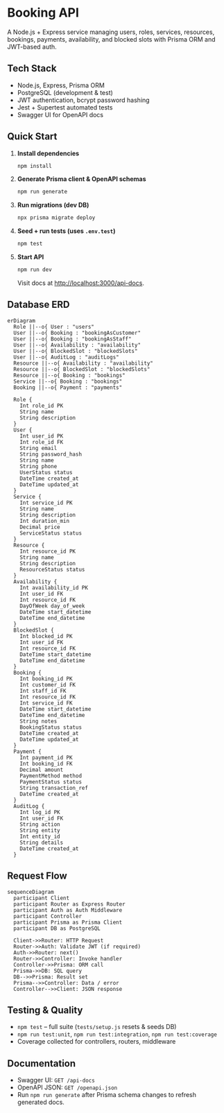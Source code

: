 
# Booking API

A Node.js + Express service managing users, roles, services, resources, bookings, payments, availability, and blocked slots with Prisma ORM and JWT-based auth.

## Tech Stack
- Node.js, Express, Prisma ORM
- PostgreSQL (development & test)
- JWT authentication, bcrypt password hashing
- Jest + Supertest automated tests
- Swagger UI for OpenAPI docs

## Quick Start
1. **Install dependencies**  
   ```bash
   npm install
   ```
2. **Generate Prisma client & OpenAPI schemas**  
   ```bash
   npm run generate
   ```
3. **Run migrations (dev DB)**  
   ```bash
   npx prisma migrate deploy
   ```
4. **Seed + run tests (uses `.env.test`)**  
   ```bash
   npm test
   ```
5. **Start API**  
   ```bash
   npm run dev
   ```
   Visit docs at [http://localhost:3000/api-docs](http://localhost:3000/api-docs).

## Database ERD
```mermaid
erDiagram
  Role ||--o{ User : "users"
  User ||--o{ Booking : "bookingAsCustomer"
  User ||--o{ Booking : "bookingAsStaff"
  User ||--o{ Availability : "availability"
  User ||--o{ BlockedSlot : "blockedSlots"
  User ||--o{ AuditLog : "auditLogs"
  Resource ||--o{ Availability : "availability"
  Resource ||--o{ BlockedSlot : "blockedSlots"
  Resource ||--o{ Booking : "bookings"
  Service ||--o{ Booking : "bookings"
  Booking ||--o{ Payment : "payments"

  Role {
    Int role_id PK
    String name
    String description
  }
  User {
    Int user_id PK
    Int role_id FK
    String email
    String password_hash
    String name
    String phone
    UserStatus status
    DateTime created_at
    DateTime updated_at
  }
  Service {
    Int service_id PK
    String name
    String description
    Int duration_min
    Decimal price
    ServiceStatus status
  }
  Resource {
    Int resource_id PK
    String name
    String description
    ResourceStatus status
  }
  Availability {
    Int availability_id PK
    Int user_id FK
    Int resource_id FK
    DayOfWeek day_of_week
    DateTime start_datetime
    DateTime end_datetime
  }
  BlockedSlot {
    Int blocked_id PK
    Int user_id FK
    Int resource_id FK
    DateTime start_datetime
    DateTime end_datetime
  }
  Booking {
    Int booking_id PK
    Int customer_id FK
    Int staff_id FK
    Int resource_id FK
    Int service_id FK
    DateTime start_datetime
    DateTime end_datetime
    String notes
    BookingStatus status
    DateTime created_at
    DateTime updated_at
  }
  Payment {
    Int payment_id PK
    Int booking_id FK
    Decimal amount
    PaymentMethod method
    PaymentStatus status
    String transaction_ref
    DateTime created_at
  }
  AuditLog {
    Int log_id PK
    Int user_id FK
    String action
    String entity
    Int entity_id
    String details
    DateTime created_at
  }
```

## Request Flow
```mermaid
sequenceDiagram
  participant Client
  participant Router as Express Router
  participant Auth as Auth Middleware
  participant Controller
  participant Prisma as Prisma Client
  participant DB as PostgreSQL

  Client->>Router: HTTP Request
  Router->>Auth: Validate JWT (if required)
  Auth->>Router: next()
  Router->>Controller: Invoke handler
  Controller->>Prisma: ORM call
  Prisma->>DB: SQL query
  DB-->>Prisma: Result set
  Prisma-->>Controller: Data / error
  Controller-->>Client: JSON response
```

## Testing & Quality
- `npm test` – full suite (`tests/setup.js` resets & seeds DB)
- `npm run test:unit`, `npm run test:integration`, `npm run test:coverage`
- Coverage collected for controllers, routers, middleware

## Documentation
- Swagger UI: `GET /api-docs`
- OpenAPI JSON: `GET /openapi.json`
- Run `npm run generate` after Prisma schema changes to refresh generated docs.